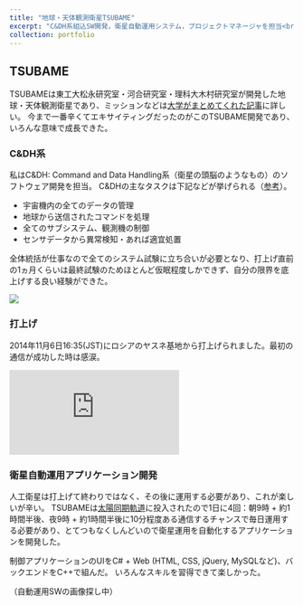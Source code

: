 ```yaml
---
title: "地球・天体観測衛星TSUBAME"
excerpt: "C&DH系組込SW開発，衛星自動運用システム，プロジェクトマネージャを担当<br/><img src='https://www.titech.ac.jp/news/img/n000534_tsubame_fig2s.jpg' width='500'>"
collection: portfolio
---
```


## TSUBAME
TSUBAMEは東工大松永研究室・河合研究室・理科大木村研究室が開発した地球・天体観測衛星であり、ミッションなどは[大学がまとめてくれた記事](<https://www.titech.ac.jp/news/2014/029067.html>)に詳しい。
今まで一番辛くてエキサイティングだったのがこのTSUBAME開発であり、いろんな意味で成長できた。

### C&DH系
私はC&DH: Command and Data Handling系（衛星の頭脳のようなもの）のソフトウェア開発を担当。
C&DHの主なタスクは下記などが挙げられる（[参考](https://mars.nasa.gov/mro/mission/spacecraft/parts/command/)）。

- 宇宙機内の全てのデータの管理
- 地球から送信されたコマンドを処理
- 全てのサブシステム、観測機の制御
- センサデータから異常検知・あれば適宜処置

全体統括が仕事なので全てのシステム試験に立ち合いが必要となり、打上げ直前の1ヵ月くらいは最終試験のためほとんど仮眠程度しかできず、自分の限界を底上げする良い経験ができた。

<img src="https://www.titech.ac.jp/news/img/n000471_tsubame_pic5.jpg">

### 打上げ
2014年11月6日16:35(JST)にロシアのヤスネ基地から打上げられました。最初の通信が成功した時は感涙。
<iframe src="https://www.youtube.com/embed/iM5j2MnLWpg" frameborder="0" allowfullscreen></iframe>

### 衛星自動運用アプリケーション開発
人工衛星は打上げて終わりではなく、その後に運用する必要があり、これが楽しいが辛い。
TSUBAMEは[太陽同期軌道](https://ja.wikipedia.org/wiki/%E5%A4%AA%E9%99%BD%E5%90%8C%E6%9C%9F%E8%BB%8C%E9%81%93)に投入されたので1日に4回：朝9時 + 約1時間半後、夜9時 + 約1時間半後に10分程度ある通信するチャンスで毎日運用する必要があり、とてつもなくしんどいので衛星運用を自動化するアプリケーションを開発した。

制御アプリケーションのUIをC# + Web (HTML, CSS, jQuery, MySQLなど)、バックエンドをC++で組んだ。
いろんなスキルを習得できて楽しかった。

（自動運用SWの画像探し中）
